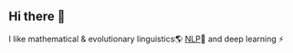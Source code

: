 ## Hi there 👋 
I like mathematical & evolutionary linguistics🌎 [NLP](https://en.wikipedia.org/wiki/Natural_language_processing)💬 and deep learning ⚡

<!--
**wzkariampuzha/wzkariampuzha** is a ✨ _special_ ✨ repository because its `README.md` (this file) appears on your GitHub profile.
- 🔭 I’m currently working on Natural Language Processing at the [National Center for Advancing Translational Sciences](https://ncats.nih.gov/), one of the 27 [National Institutes of Health](https://www.nih.gov/). My work
- 🌱 I’m currently learning ...
- 👯 I’m looking to collaborate on 
- 🤔 I’m looking for help with ...
- 💬 Ask me about my time working for Congress
- 📫 How to reach me: ...
- ⚡ Fun fact: ...🧠🤖💥
-->
